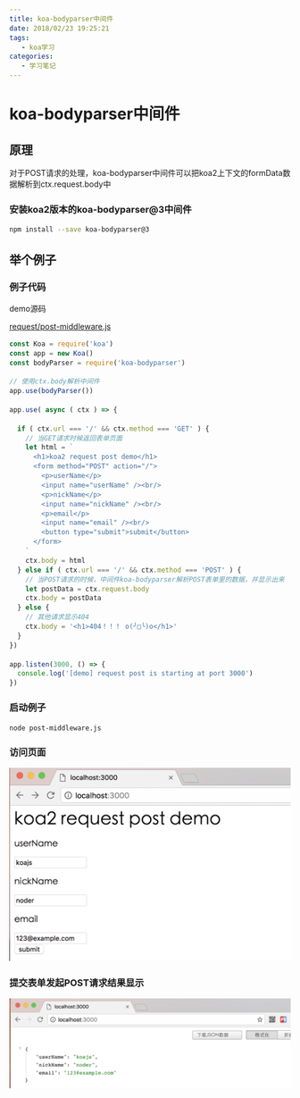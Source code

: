 ```yaml
---
title: koa-bodyparser中间件
date: 2018/02/23 19:25:21
tags:
   - koa学习
categories:
   - 学习笔记
---
```



# koa-bodyparser中间件

## 原理
对于POST请求的处理，koa-bodyparser中间件可以把koa2上下文的formData数据解析到ctx.request.body中

### 安装koa2版本的koa-bodyparser@3中间件
```sh
npm install --save koa-bodyparser@3
```

## 举个例子

### 例子代码

demo源码

 [request/post-middleware.js](https://github.com/chenya1123236324/picture-management/blob/master/2019/koa%E5%9F%BA%E7%A1%80%E5%AD%A6%E4%B9%A0%E9%85%8D%E5%9B%BE/demo/request/post-middleware.js)

```js
const Koa = require('koa')
const app = new Koa()
const bodyParser = require('koa-bodyparser')

// 使用ctx.body解析中间件
app.use(bodyParser())

app.use( async ( ctx ) => {

  if ( ctx.url === '/' && ctx.method === 'GET' ) {
    // 当GET请求时候返回表单页面
    let html = `
      <h1>koa2 request post demo</h1>
      <form method="POST" action="/">
        <p>userName</p>
        <input name="userName" /><br/>
        <p>nickName</p>
        <input name="nickName" /><br/>
        <p>email</p>
        <input name="email" /><br/>
        <button type="submit">submit</button>
      </form>
    `
    ctx.body = html
  } else if ( ctx.url === '/' && ctx.method === 'POST' ) {
    // 当POST请求的时候，中间件koa-bodyparser解析POST表单里的数据，并显示出来
    let postData = ctx.request.body
    ctx.body = postData
  } else {
    // 其他请求显示404
    ctx.body = '<h1>404！！！ o(╯□╰)o</h1>'
  }
})

app.listen(3000, () => {
  console.log('[demo] request post is starting at port 3000')
})

```

### 启动例子
```sh
node post-middleware.js
```

### 访问页面
![request-post-form](https://raw.githubusercontent.com/chenya1123236324/picture-management/master/2019/koa%E5%9F%BA%E7%A1%80%E5%AD%A6%E4%B9%A0%E9%85%8D%E5%9B%BE/3.3.2.request-post-form.png)

### 提交表单发起POST请求结果显示
![request-post-result](https://raw.githubusercontent.com/chenya1123236324/picture-management/master/2019/koa%E5%9F%BA%E7%A1%80%E5%AD%A6%E4%B9%A0%E9%85%8D%E5%9B%BE/3.3.2.request-post-result.png)